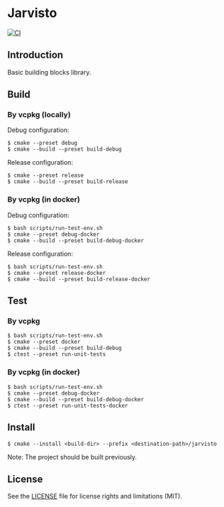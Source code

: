 # Jarvisto

[![CI](https://github.com/denoming/jarvisto/actions/workflows/build.yaml/badge.svg)](https://github.com/denoming/jarvisto/actions/workflows/build.yaml)

## Introduction

Basic building blocks library.

## Build

### By vcpkg (locally)

Debug configuration:
```shell
$ cmake --preset debug
$ cmake --build --preset build-debug
```
Release configuration:
```shell
$ cmake --preset release
$ cmake --build --preset build-release
```

### By vcpkg (in docker)

Debug configuration:
```shell
$ bash scripts/run-test-env.sh
$ cmake --preset debug-docker
$ cmake --build --preset build-debug-docker
```
Release configuration:
```shell
$ bash scripts/run-test-env.sh
$ cmake --preset release-docker
$ cmake --build --preset build-release-docker
```

## Test

### By vcpkg

```shell
$ bash scripts/run-test-env.sh
$ cmake --preset docker
$ cmake --build --preset build-debug
$ ctest --preset run-unit-tests
```

### By vcpkg (in docker)

```shell
$ bash scripts/run-test-env.sh
$ cmake --preset debug-docker
$ cmake --build --preset build-debug-docker
$ ctest --preset run-unit-tests-docker
```

## Install

```shell
$ cmake --install <build-dir> --prefix <destination-path>/jarvisto
```

Note: The project should be built previously.

## License

See the [LICENSE](LICENSE.md) file for license rights and limitations (MIT).